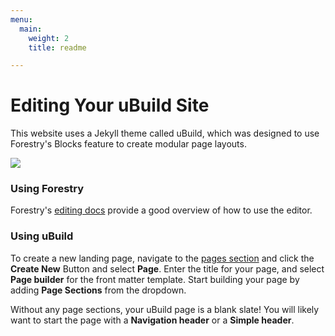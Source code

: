 ```yaml
---
menu:
  main:
    weight: 2
    title: readme

---
```

# Editing Your uBuild Site
This website uses a Jekyll theme called uBuild, which was designed to use Forestry's Blocks feature to create modular page layouts.

![](https://forestry.io/img/theme/ubuild.png)

### Using Forestry
Forestry's [editing docs](https://forestry.io/docs/editing/) provide a good overview of how to use the editor.

### Using uBuild
To create a new landing page, navigate to the [pages section](#/sections/pages/) and click the **Create New** Button and select **Page**. Enter the title for your page, and select **Page builder** for the front matter template. Start building your page by adding **Page Sections** from the dropdown.

Without any page sections, your uBuild page is a blank slate! You will likely want to start the page with a **Navigation header** or a **Simple header**.